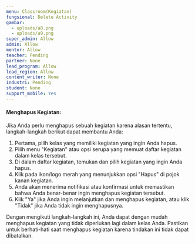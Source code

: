 ```yaml
---
menu: Classroom(Kegiatan)
fungsional: Delete Activity
gambar:
  - uploads/a8.png
  - uploads/a9.png
super_admin: Allow
admin: Allow
mentor: Allow
teacher: Pending
partner: None
lead_program: Allow
lead_region: Allow
content_writer: None
industri: Pending
student: None
support_mobile: Yes
---
```

#### **Menghapus Kegiatan:**

Jika Anda perlu menghapus sebuah kegiatan karena alasan tertentu, langkah-langkah berikut dapat membantu Anda: 

1. Pertama, pilih kelas yang memiliki kegiatan yang ingin Anda hapus.
2. Pilih menu "Kegiatan" atau opsi serupa yang memuat daftar kegiatan dalam kelas tersebut.
3. Di dalam daftar kegiatan, temukan dan pilih kegiatan yang ingin Anda hapus.
4. Klik pada ikon/logo merah yang menunjukkan opsi "Hapus" di pojok kanan kegiatan.
5. Anda akan menerima notifikasi atau konfirmasi untuk memastikan bahwa Anda benar-benar ingin menghapus kegiatan tersebut.
6. Klik "Ya" jika Anda ingin melanjutkan dan menghapus kegiatan, atau klik "Tidak" jika Anda tidak ingin menghapusnya.

Dengan mengikuti langkah-langkah ini, Anda dapat dengan mudah menghapus kegiatan yang tidak diperlukan lagi dalam kelas Anda. Pastikan untuk berhati-hati saat menghapus kegiatan karena tindakan ini tidak dapat dibatalkan.